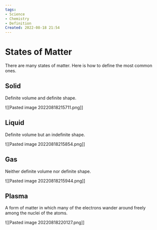 ```yaml
---
tags:
- Science
- Chemistry
- Definition
Created: 2022-08-18 21:54  
---
```

# States of Matter 

There are many states of matter. Here is how to define the most common ones. 

## Solid 
Definite volume and definite shape. 

![[Pasted image 20220818215711.png]]

## Liquid 
Definite volume but an indefinite shape. 

![[Pasted image 20220818215854.png]]

## Gas 
Neither definite volume nor definite shape. 

![[Pasted image 20220818215944.png]]

## Plasma 
A form of matter in which many of the electrons wander around freely among the nuclei of the atoms. 

![[Pasted image 20220818220127.png]]